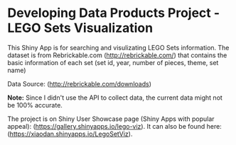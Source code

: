 # Developing Data Products Project - LEGO Sets Visualization

This Shiny App is for searching and visulizating LEGO Sets information.
The dataset is from Rebrickable.com (http://rebrickable.com/) that contains the basic information of each set (set id, year, number of pieces, theme, set name)

Data Source: (http://rebrickable.com/downloads)

**Note:** Since I didn't use the API to collect data, the current data might not be 100% accurate.

The project is on Shiny User Showcase page (Shiny Apps with popular appeal): (https://gallery.shinyapps.io/lego-viz).
It can also be found here: (https://xiaodan.shinyapps.io/LegoSetViz).
